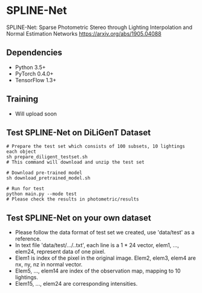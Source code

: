 # SPLINE-Net
SPLINE-Net: Sparse Photometric Stereo through Lighting Interpolation and Normal Estimation Networks
https://arxiv.org/abs/1905.04088 <br>

## Dependencies

- Python 3.5+
- PyTorch 0.4.0+
- TensorFlow 1.3+

## Training 

- Will upload soon

## Test SPLINE-Net on DiLiGenT Dataset

```shell
# Prepare the test set which consists of 100 subsets, 10 lightings each object
sh prepare_diligent_testset.sh
# This command will download and unzip the test set

# Download pre-trained model
sh download_pretrained_model.sh

# Run for test
python main.py --mode test
# Please check the results in photometric/results
```

## Test SPLINE-Net on your own dataset
- Please follow the data format of test set we created, use 'data/test' as a reference.
- In text file 'data/test/.../..txt', each line is a 1 * 24 vector, elem1, ..., elem24, represent data of one pixel. 
- Elem1 is index of the pixel in the original image. Elem2, elem3, elem4 are nx, ny, nz in normal vector.
- Elem5, ..., elem14 are index of the observation map, mapping to 10 lightings.
- Elem15, ..., elem24 are corresponding intensities.